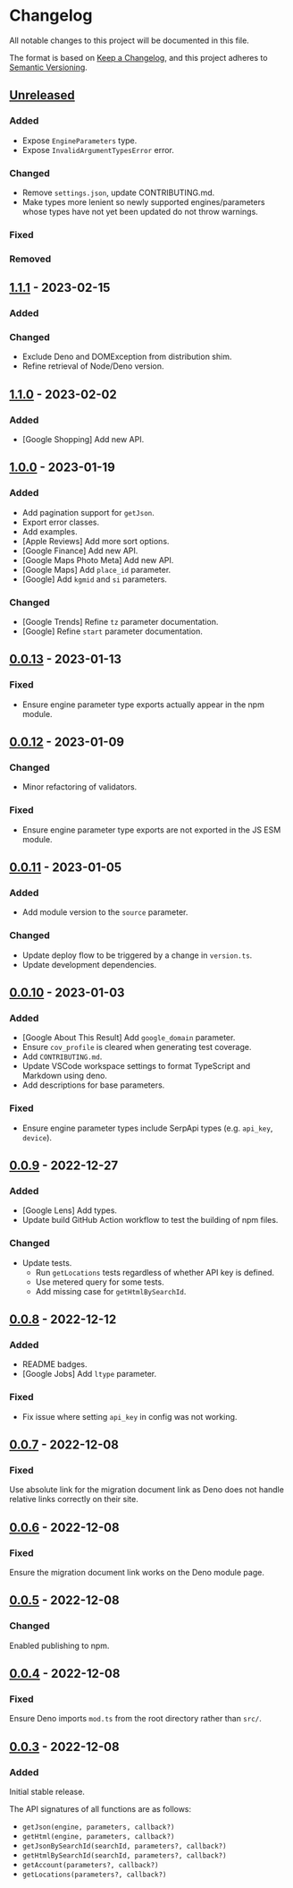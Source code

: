 # Changelog

All notable changes to this project will be documented in this file.

The format is based on [Keep a Changelog](https://keepachangelog.com/en/1.0.0/),
and this project adheres to
[Semantic Versioning](https://semver.org/spec/v2.0.0.html).

## [Unreleased]

### Added

- Expose `EngineParameters` type.
- Expose `InvalidArgumentTypesError` error.

### Changed

- Remove `settings.json`, update CONTRIBUTING.md.
- Make types more lenient so newly supported engines/parameters whose types have
  not yet been updated do not throw warnings.

### Fixed

### Removed

## [1.1.1] - 2023-02-15

### Added

### Changed

- Exclude Deno and DOMException from distribution shim.
- Refine retrieval of Node/Deno version.

## [1.1.0] - 2023-02-02

### Added

- [Google Shopping] Add new API.

## [1.0.0] - 2023-01-19

### Added

- Add pagination support for `getJson`.
- Export error classes.
- Add examples.
- [Apple Reviews] Add more sort options.
- [Google Finance] Add new API.
- [Google Maps Photo Meta] Add new API.
- [Google Maps] Add `place_id` parameter.
- [Google] Add `kgmid` and `si` parameters.

### Changed

- [Google Trends] Refine `tz` parameter documentation.
- [Google] Refine `start` parameter documentation.

## [0.0.13] - 2023-01-13

### Fixed

- Ensure engine parameter type exports actually appear in the npm module.

## [0.0.12] - 2023-01-09

### Changed

- Minor refactoring of validators.

### Fixed

- Ensure engine parameter type exports are not exported in the JS ESM module.

## [0.0.11] - 2023-01-05

### Added

- Add module version to the `source` parameter.

### Changed

- Update deploy flow to be triggered by a change in `version.ts`.
- Update development dependencies.

## [0.0.10] - 2023-01-03

### Added

- [Google About This Result] Add `google_domain` parameter.
- Ensure `cov_profile` is cleared when generating test coverage.
- Add `CONTRIBUTING.md`.
- Update VSCode workspace settings to format TypeScript and Markdown using deno.
- Add descriptions for base parameters.

### Fixed

- Ensure engine parameter types include SerpApi types (e.g. `api_key`,
  `device`).

## [0.0.9] - 2022-12-27

### Added

- [Google Lens] Add types.
- Update build GitHub Action workflow to test the building of npm files.

### Changed

- Update tests.
  - Run `getLocations` tests regardless of whether API key is defined.
  - Use metered query for some tests.
  - Add missing case for `getHtmlBySearchId`.

## [0.0.8] - 2022-12-12

### Added

- README badges.
- [Google Jobs] Add `ltype` parameter.

### Fixed

- Fix issue where setting `api_key` in config was not working.

## [0.0.7] - 2022-12-08

### Fixed

Use absolute link for the migration document link as Deno does not handle
relative links correctly on their site.

## [0.0.6] - 2022-12-08

### Fixed

Ensure the migration document link works on the Deno module page.

## [0.0.5] - 2022-12-08

### Changed

Enabled publishing to npm.

## [0.0.4] - 2022-12-08

### Fixed

Ensure Deno imports `mod.ts` from the root directory rather than `src/`.

## [0.0.3] - 2022-12-08

### Added

Initial stable release.

The API signatures of all functions are as follows:

- `getJson(engine, parameters, callback?)`
- `getHtml(engine, parameters, callback?)`
- `getJsonBySearchId(searchId, parameters?, callback?)`
- `getHtmlBySearchId(searchId, parameters?, callback?)`
- `getAccount(parameters?, callback?)`
- `getLocations(parameters?, callback?)`

[unreleased]: https://github.com/serpapi/serpapi-javascript/compare/1.1.1...HEAD
[1.1.1]: https://github.com/serpapi/serpapi-javascript/compare/1.1.0...1.1.1
[1.1.0]: https://github.com/serpapi/serpapi-javascript/compare/1.0.0...1.1.0
[1.0.0]: https://github.com/serpapi/serpapi-javascript/compare/0.0.13...1.0.0
[0.0.13]: https://github.com/serpapi/serpapi-javascript/compare/0.0.12...0.0.13
[0.0.12]: https://github.com/serpapi/serpapi-javascript/compare/0.0.11...0.0.12
[0.0.11]: https://github.com/serpapi/serpapi-javascript/compare/0.0.10...0.0.11
[0.0.10]: https://github.com/serpapi/serpapi-javascript/compare/0.0.9...0.0.10
[0.0.9]: https://github.com/serpapi/serpapi-javascript/compare/0.0.8...0.0.9
[0.0.8]: https://github.com/serpapi/serpapi-javascript/compare/0.0.7...0.0.8
[0.0.7]: https://github.com/serpapi/serpapi-javascript/compare/0.0.6...0.0.7
[0.0.6]: https://github.com/serpapi/serpapi-javascript/compare/0.0.5...0.0.6
[0.0.5]: https://github.com/serpapi/serpapi-javascript/compare/0.0.4...0.0.5
[0.0.4]: https://github.com/serpapi/serpapi-javascript/compare/0.0.3...0.0.4
[0.0.3]: https://github.com/serpapi/serpapi-javascript/releases/tag/0.0.3

